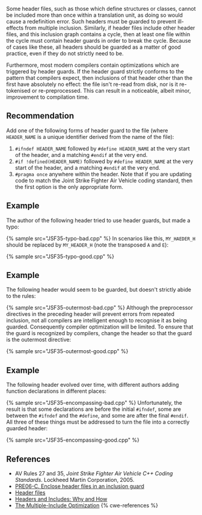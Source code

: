 Some header files, such as those which define structures or classes, cannot be included more than once within a translation unit, as doing so would cause a redefinition error. Such headers must be guarded to prevent ill-effects from multiple inclusion. Similarly, if header files include other header files, and this inclusion graph contains a cycle, then at least one file within the cycle must contain header guards in order to break the cycle. Because of cases like these, all headers should be guarded as a matter of good practice, even if they do not strictly need to be.

Furthermore, most modern compilers contain optimizations which are triggered by header guards. If the header guard strictly conforms to the pattern that compilers expect, then inclusions of that header other than the first have absolutely no effect: the file isn't re-read from disk, nor is it re-tokenised or re-preprocessed. This can result in a noticeable, albeit minor, improvement to compilation time.


## Recommendation
Add one of the following forms of header guard to the file (where `HEADER_NAME` is a unique identifier derived from the name of the file):

1. `#ifndef HEADER_NAME` followed by `#define HEADER_NAME` at the very start of the header, and a matching `#endif` at the very end.
1. `#if !defined(HEADER_NAME)` followed by `#define HEADER_NAME` at the very start of the header, and a matching `#endif` at the very end.
1. `#pragma once` anywhere within the header.
Note that if you are updating code to match the Joint Strike Fighter Air Vehicle coding standard, then the first option is the only appropriate form.


## Example
The author of the following header tried to use header guards, but made a typo:

{% sample src="JSF35-typo-bad.cpp" %}
In scenarios like this, `MY_HAEDER_H` should be replaced by `MY_HEADER_H` (note the transposed `A` and `E`):

{% sample src="JSF35-typo-good.cpp" %}

## Example
The following header would seem to be guarded, but doesn't strictly abide to the rules:

{% sample src="JSF35-outermost-bad.cpp" %}
Although the preprocessor directives in the preceding header will prevent errors from repeated inclusion, not all compilers are intelligent enough to recognise it as being guarded. Consequently compiler optimization will be limited. To ensure that the guard is recognized by compilers, change the header so that the guard is the outermost directive:

{% sample src="JSF35-outermost-good.cpp" %}

## Example
The following header evolved over time, with different authors adding function declarations in different places:

{% sample src="JSF35-encompassing-bad.cpp" %}
Unfortunately, the result is that some declarations are before the initial `#ifndef`, some are between the `#ifndef` and the `#define`, and some are after the final `#endif`. All three of these things must be addressed to turn the file into a correctly guarded header:

{% sample src="JSF35-encompassing-good.cpp" %}

## References
* AV Rules 27 and 35, *Joint Strike Fighter Air Vehicle C++ Coding Standards*. Lockheed Martin Corporation, 2005.
* [PRE06-C. Enclose header files in an inclusion guard](https://wiki.sei.cmu.edu/confluence/display/c/PRE06-C.+Enclose+header+files+in+an+include+guard)
* [Header files](http://www.learncpp.com/cpp-tutorial/19-header-files/)
* [Headers and Includes: Why and How](http://www.cplusplus.com/forum/articles/10627/)
* [The Multiple-Include Optimization](https://gcc.gnu.org/onlinedocs/cppinternals/Guard-Macros.html)
{% cwe-references %}
